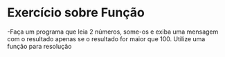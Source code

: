 # Exercício sobre Função

-Faça um programa que leia 2 números, some-os e exiba uma mensagem com o resultado apenas se o resultado for maior que 100. Utilize uma função para resolução
